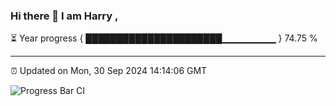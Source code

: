 ### Hi there 👋 I am Harry , 

⏳ Year progress { ██████████████████████▁▁▁▁▁▁▁▁ } 74.75 %

---

⏰ Updated on Mon, 30 Sep 2024 14:14:06 GMT

![Progress Bar CI](https://github.com/duykhang68/duykhang68/workflows/Progress%20Bar%20CI/badge.svg)

